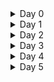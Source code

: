 <details>
<summary>Day 0 </summary>
 
## Tools installation 

### 1. iverilog

installed iverilog using below command

``` sudo apt-get install iverilog ```

![iverilog_op](https://github.com/dillibabuporlapothula/ASIC/assets/141803312/9ec76792-394c-442b-9f27-b797bb180796)

### 2. gtkwave

installed gtkwave using below command

``` sudo apt install gtkwave ```


![iverilog](https://github.com/dillibabuporlapothula/ASIC/assets/141803312/43d71236-7a63-4f4d-ba76-f43541190d8b)

### 3. YOSYS

commands to install yosys
``` git clone https://github.com/YosysHQ/yosys.git![yosis](https://github.com/dillibabuporlapothula/ASIC/assets/141803312/fb924020-6bf1-4ef2-8387-34a5b6aae18a)

cd yosys 
sudo apt install make (if not installed)
sudo apt-get install build-essential clang bison flex \
   libreadline-dev gawk tcl-dev libffi-dev git \
   graphviz xdot pkg-config python3 libboost-system-dev \
   libboost-python-dev libboost-filesystem-dev zlib1g-dev
 make 
 sudo make install
``` 
![Uploading yosis.png…]()

</details>

<details>
<summary>Day 1 </summary>
 Tools installation 
</details>

<details>
<summary>Day 2 </summary>
 Tools installation 
</details>

<details>
<summary>Day 3 </summary>
 Tools installation 
</details>

<details>
<summary>Day 4 </summary>
 Tools installation 
</details>

<details>
<summary>Day 5 </summary>
 Tools installation 
</details>
